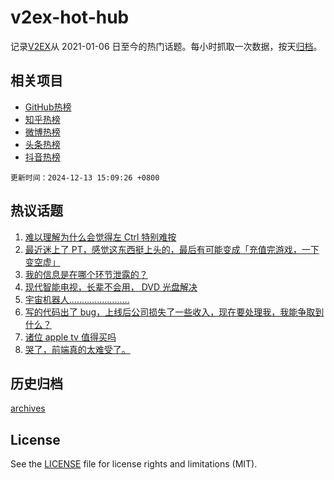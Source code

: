 # v2ex-hot-hub

 记录[V2EX](https://www.v2ex.com/)从 2021-01-06 日至今的热门话题。每小时抓取一次数据，按天[归档](archives)。
 
 ## 相关项目

- [GitHub热榜](https://github.com/snaildev/github-hot-hub)
- [知乎热榜](https://github.com/snaildev/zhihu-hot-hub)
- [微博热榜](https://github.com/snaildev/weibo-hot-hub)
- [头条热榜](https://github.com/snaildev/toutiao-hot-hub)
- [抖音热榜](https://github.com/snaildev/douyin-hot-hub)


 `更新时间：2024-12-13 15:09:26 +0800`

## 热议话题

1. [难以理解为什么会觉得左 Ctrl 特别难按](https://www.v2ex.com/t/1097101)
1. [最近迷上了 PT，感觉这东西挺上头的，最后有可能变成「充值完游戏，一下变空虚」](https://www.v2ex.com/t/1097175)
1. [我的信息是在哪个环节泄露的？](https://www.v2ex.com/t/1097260)
1. [现代智能电视，长辈不会用， DVD 光盘解决](https://www.v2ex.com/t/1097168)
1. [宇宙机器人........................](https://www.v2ex.com/t/1097255)
1. [写的代码出了 bug，上线后公司损失了一些收入，现在要处理我，我能争取到什么？](https://www.v2ex.com/t/1097127)
1. [诸位 apple tv 值得买吗](https://www.v2ex.com/t/1097028)
1. [哭了，前端真的太难受了。](https://www.v2ex.com/t/1097132)

## 历史归档

[archives](archives)

## License

See the [LICENSE](LICENSE) file for license rights and limitations (MIT).
